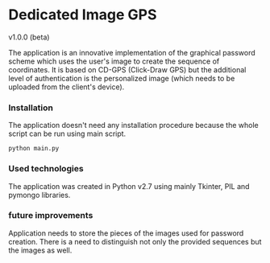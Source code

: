 # Dedicated Image GPS
v1.0.0 (beta)

The application is an innovative implementation of the graphical password scheme which uses the user's image to create the sequence of coordinates.
It is based on CD-GPS (Click-Draw GPS) but the additional level of authentication is the personalized image (which needs to be uploaded from the client's device).

### Installation
The application doesn't need any installation procedure because the whole script can be run using main script.
```
python main.py
```

### Used technologies
The application was created in Python v2.7 using mainly Tkinter, PIL and pymongo libraries.

### future improvements
Application needs to store the pieces of the images used for password creation. There is a need to distinguish not only the provided sequences but the images as well.
